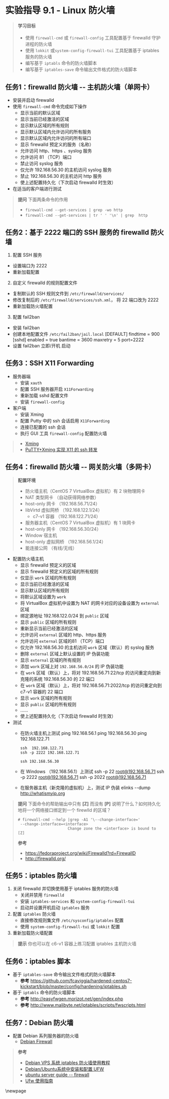 # 实验指导 9.1 - Linux 防火墙

>#### 学习目标
> * 使用 `firewall-cmd` 或 `firewall-config` 工具配置基于 firewalld 守护进程的防火墙
> * 使用 `lokkit` 或`system-config-firewall-tui` 工具配置基于 iptables 服务的防火墙
> * 编写基于 `iptabls` 命令的防火墙脚本
> * 编写基于 `iptables-save` 命令输出文件格式的防火墙脚本


## 任务1：firewalld 防火墙 -- 主机防火墙（单网卡）

* 安装并启动 firewalld
* 使用 `firewall-cmd` 命令完成如下操作 
  * 显示当前的默认区域
  * 显示当前已经激活的区域
  * 显示默认区域的所有规则
  * 显示默认区域内允许访问的所有服务
  * 显示默认区域内允许访问的所有端口
  * 显示 firewalld  预定义的服务（名称）
  * 允许访问 http、https 、syslog 服务
  * 允许访问 81 （TCP）端口 
  * 禁止访问 syslog 服务
  * 仅允许 192.168.56.30 的主机访问 syslog 服务
  * 禁止 192.168.56.30 的主机访问 http 服务
  * 使上述配置持久化（下次启动 firewalld 时生效）
* 在适当的客户端进行测试

>**提问** 下面两条命令的作用
>* `firewall-cmd --get-services | grep -wo http`
>* `firewall-cmd --get-services | tr ' ' '\n' | grep  http`


## 任务2：基于 2222 端口的 SSH 服务的 firewalld  防火墙

1. 配置 SSH 服务
  * 设置端口为 2222
  * 重新加载配置
2. 自定义 firewalld 的规则配置文件
  * 复制默认的 SSH 规则文件到 `/etc/firewalld/services/`
  * 修改复制后的 `/etc/firewalld/services/ssh.xml`， 将 22 端口改为 2222
  * 重新加载防火墙配置  
3. 配置 fail2ban
  * 安装 fail2ban
  * 创建本地配置文件 `/etc/fail2ban/jail.local`
          [DEFAULT]
          findtime = 900
          [sshd]
          enabled = true
          bantime = 3600
          maxretry = 5
          port=2222
  * 设置 fail2ban 立即/开机 启动


## 任务3：SSH X11 Forwarding

* 服务器端
  * 安装 `xauth`
  * 配置 SSH 服务器开启 `X11Forwarding`
  * 重新加载 sshd 配置文件
  * 安装 `firewall-config`
* 客户端
  * 安装 Xming
  * 配置 Putty 中的 ssh 会话启用 `X11Forwarding`
  * 连接已配置的 ssh 会话
  * 执行 GUI 工具 `firewall-config` 配置防火墙

>* [Xming](https://xming.en.softonic.com/)
>* [PuTTY+Xming 实现 X11 的 ssh 转发](http://blog.csdn.net/smstong/article/details/46328247)

## 任务4：firewalld 防火墙 -- 网关防火墙（多网卡）

>**配置环境**
>* 防火墙主机（CentOS 7 VirtualBox 虚拟机）有 2 块物理网卡
>  * NAT 类型网卡 （自动获得网络参数）
>  * host-only 网卡 （192.168.56.71/24） 
>  * libVirtd 虚拟网桥 （192.168.122.1/24）
>    * c7-v1 容器 （192.168.122.71/24）
>* 服务器主机（CentOS 7 VirtualBox 虚拟机）有 1 块网卡
>  * host-only 网卡 （192.168.56.30/24） 
>* Window 宿主机 
>  * host-only 虚拟网桥 （192.168.56.1/24） 
>  * 能连接公网 （有线/无线）

* 配置防火墙主机 
  * 显示 firewalld 预定义的区域
  * 显示 firewalld 预定义的区域的所有规则
  * 仅显示 `work` 区域的所有规则
  * 显示当前已经激活的区域
  * 显示默认区域的所有规则
  * 将默认区域设置为 `work`
  * 将 VirtualBox 虚拟机中设置为 NAT 的网卡对应的设备设置为 `external` 区域
  * 绑定源地址 192.168.122.0/24 到 `public` 区域
  * 显示 `public` 区域的所有规则
  * 重新显示当前已经激活的区域
  * 允许访问  `external` 区域的 http、https 服务
  * 允许访问  `external` 区域的81 （TCP）端口 
  * 仅允许 192.168.56.30 的主机访问 `work` 区域（默认）的 syslog 服务
  * 删除 `external` 区域上默认设置的 IP 伪装功能
  * 显示 `external` 区域的所有规则
  * 添加 `work` 区域上对 `192.168.56.0/24` 的 IP 伪装功能
  * 在 `work` 区域（默认）上，将对 192.168.56.71:22/tcp 的访问重定向到新克隆的系统 192.168.56.30 的 22 端口
  * 在 `work` 区域（默认）上，将对 192.168.56.71:2022/tcp 的访问重定向到 c7-v1 容器的 22 端口
  * 显示 `work` 区域的所有规则
  * 显示 `public` 区域的所有规则
  * ......
  * 使上述配置持久化（下次启动 firewalld 时生效）
* 测试
  * 在防火墙主机上测试
        ping 192.168.56.1 
        ping 192.168.56.30
        ping 192.168.122.71

        ssh  192.168.122.71
        ssh -p 2222 192.168.122.71

        ssh 192.168.56.30
  * 在 Windows （192.168.56.1）上测试
        ssh -p 22     root@192.168.56.71
        ssh -p 2222   root@192.168.56.71
        ssh -p 2022   root@192.168.56.71
  * 在服务器主机（新克隆的虚拟机）上，测试 IP 伪装 
        elinks --dump http://whatismyip.org

>**提问**  下面命令的帮助输出中只有 **[Z]** 而没有 **[P]** 说明了什么？如何持久化地将一个网络接口绑定到一个 firewlld 的区域？
>```
># firewall-cmd --help |grep -A1 '\--change-interface='
>  --change-interface=<interface>
>                       Change zone the <interface> is bound to [Z]
>```
>**参考**
>* https://fedoraproject.org/wiki/Firewalld?rd=FirewallD
>* http://firewalld.org/

## 任务5：iptables 防火墙

1. 关闭 firewalld 并切换使用基于 iptables 服务的防火墙
   * 关闭并禁用 `firewalld`
   * 安装 `iptables-services` 和 `system-config-firewall-tui`
   * 启动并设置开机启动 `iptables` 服务
2. 配置  `iptables` 防火墙
   * 直接修改规则集文件 `/etc/sysconfig/iptables` 配置 
   * 使用  `system-config-firewall-tui` 或 `lokkit` 配置
3. 重新加载防火墙配置

>**提示** 你也可以在  c6-v1 容器上练习配置 iptables 主机防火墙


## 任务6：iptables 脚本

* 基于 `iptables-save` 命令输出文件格式的防火墙脚本
  * **参考** https://github.com/fcaviggia/hardened-centos7-kickstart/blob/master/config/hardening/iptables.sh
* 基于 `iptabls` 命令的防火墙脚本
  * **参考** http://easyfwgen.morizot.net/gen/index.php 
  * **参考** http://www.malibyte.net/iptables/scripts/fwscripts.html


## 任务7：Debian 防火墙

* 配置 Debian 系列服务器的防火墙
  * [Debian Firewall](https://wiki.debian.org/DebianFirewall)

>**参考**
>* [Debian VPS 系统 iptables 防火墙使用教程](https://yq.aliyun.com/ziliao/70072)
>* [Debian/Ubuntu系统中安装和配置 UFW](http://blog.csdn.net/jb19900111/article/details/18552913)
>* [ubuntu server guide -- firewall](https://help.ubuntu.com/lts/serverguide/firewall.html)
>* [Ufw 使用指南](http://wiki.ubuntu.org.cn/Ufw使用指南)





\newpage
